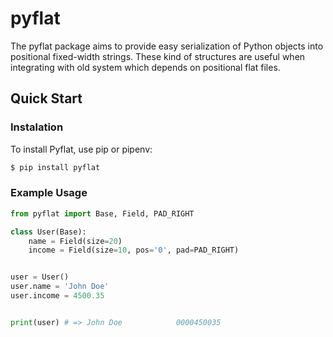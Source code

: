 # pyflat

The pyflat package aims to provide easy serialization of Python objects into positional fixed-width strings.
These kind of structures are useful when integrating with old system which depends on positional flat files.

## Quick Start

### Instalation
To install Pyflat, use pip or pipenv:

```bash
$ pip install pyflat
```

### Example Usage

```python
from pyflat import Base, Field, PAD_RIGHT

class User(Base):
    name = Field(size=20)
    income = Field(size=10, pos='0', pad=PAD_RIGHT)


user = User()
user.name = 'John Doe'
user.income = 4500.35


print(user) # => John Doe            0000450035
```
